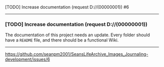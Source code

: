 [TODO] Increase documentation (request D://(00000001)) #6

***

### [TODO] Increase documentation (request D://(00000001))

The documentation of this project needs an update. Every folder should have a `README` file, and there should be a functional Wiki.

***

https://github.com/seanpm2001/SeansLifeArchive_Images_Journaling-development/issues/6
